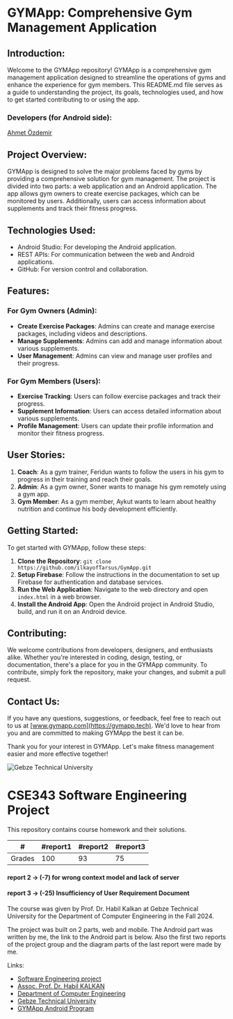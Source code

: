 # GYMApp: Comprehensive Gym Management Application

## Introduction:

Welcome to the GYMApp repository! GYMApp is a comprehensive gym management application designed to streamline the operations of gyms and enhance the experience for gym members. This README.md file serves as a guide to understanding the project, its goals, technologies used, and how to get started contributing to or using the app.

### Developers (for Android side): 

[Ahmet Özdemir](https://github.com/ahmetozdemirrr)

## Project Overview:

GYMApp is designed to solve the major problems faced by gyms by providing a comprehensive solution for gym management. The project is divided into two parts: a web application and an Android application. The app allows gym owners to create exercise packages, which can be monitored by users. Additionally, users can access information about supplements and track their fitness progress.

## Technologies Used:

- Android Studio: For developing the Android application.
- REST APIs: For communication between the web and Android applications.
- GitHub: For version control and collaboration.

## Features:

### For Gym Owners (Admin):
- **Create Exercise Packages**: Admins can create and manage exercise packages, including videos and descriptions.
- **Manage Supplements**: Admins can add and manage information about various supplements.
- **User Management**: Admins can view and manage user profiles and their progress.

### For Gym Members (Users):
- **Exercise Tracking**: Users can follow exercise packages and track their progress.
- **Supplement Information**: Users can access detailed information about various supplements.
- **Profile Management**: Users can update their profile information and monitor their fitness progress.

## User Stories:

1. **Coach**: As a gym trainer, Feridun wants to follow the users in his gym to progress in their training and reach their goals.
2. **Admin**: As a gym owner, Soner wants to manage his gym remotely using a gym app.
3. **Gym Member**: As a gym member, Aykut wants to learn about healthy nutrition and continue his body development efficiently.

## Getting Started:

To get started with GYMApp, follow these steps:

1. **Clone the Repository**: `git clone https://github.com/ilkayofTarsus/GymApp.git`
2. **Setup Firebase**: Follow the instructions in the documentation to set up Firebase for authentication and database services.
3. **Run the Web Application**: Navigate to the web directory and open `index.html` in a web browser.
4. **Install the Android App**: Open the Android project in Android Studio, build, and run it on an Android device.

## Contributing:

We welcome contributions from developers, designers, and enthusiasts alike. Whether you're interested in coding, design, testing, or documentation, there's a place for you in the GYMApp community. To contribute, simply fork the repository, make your changes, and submit a pull request.

## Contact Us:

If you have any questions, suggestions, or feedback, feel free to reach out to us at [www.gymapp.com](https://gymapp.tech). We'd love to hear from you and are committed to making GYMApp the best it can be.

Thank you for your interest in GYMApp. Let's make fitness management easier and more effective together!


![Gebze Technical University](https://abl.gtu.edu.tr/html/mobil/gtu_logo_en_500.png)
# CSE343 Software Engineering Project

This repository contains course homework and their solutions.

| #      | #report1 | #report2  | #report3 	| 
|--------|----------|---------- |----------	|
| Grades | 	100 	|    93 	|    75		|

#### report 2 -> (-7) for wrong context model and lack of server
#### report 3 -> (-25) Insufficiency of User Requirement Document

The course was given by Prof. Dr. Habil Kalkan at Gebze Technical University for the Department of Computer Engineering in the Fall 2024.

The project was built on 2 parts, web and mobile. The Android part was written by me, the link to the Android part is below. Also the first two reports of the project group and the diagram parts of the last report were made by me.

Links:
* [Software Engineering project](https://abl.gtu.edu.tr/ects/?duzey=ucuncu&modul=ders_bilgi_formu&dno=B%C4%B0L%20343&tip=lisans&bolum=104&dil=en)
* [Assoc. Prof. Dr. Habil KALKAN](https://www.gtu.edu.tr/en/personel/1040/95302931/display.aspx)
* [Department of Computer Engineering](https://www.gtu.edu.tr/kategori/91/3/bilgisayar-muhendisligi.aspx?languageId=2)
* [Gebze Technical University](https://www.gtu.edu.tr/?languageId=2)
* [GYMApp Android Program](https://github.com/ahmetozdemirrr/GYMapp-Software-Android-Project)